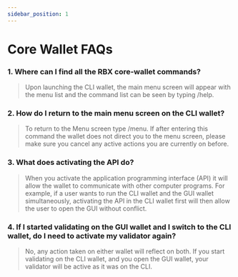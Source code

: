 ```yaml
---
sidebar_position: 1
---
```


# Core Wallet FAQs

### 1. Where can I find all the RBX core-wallet commands?

> Upon launching the CLI wallet, the main menu screen will appear with the menu list and the command list can be seen
> by typing /help.

### 2. How do I return to the main menu screen on the CLI wallet?

> To return to the Menu screen type /menu. If after entering this command the wallet does not direct you to the menu
> screen, please make sure you cancel any active actions you are currently on before.

### 3. What does activating the API do?

> When you activate the application programming interface (API) it will allow the wallet to communicate with other computer programs. For example, if a user wants to run the CLI wallet and the GUI wallet simultaneously, activating the API in the CLI wallet first will then allow the user to open the GUI without conflict.

### 4. If I started validating on the GUI wallet and I switch to the CLI wallet, do I need to activate my validator again?

> No, any action taken on either wallet will reflect on both. If you start validating on the CLI wallet, and you open the GUI wallet, your validator will be active as it was on the CLI.
